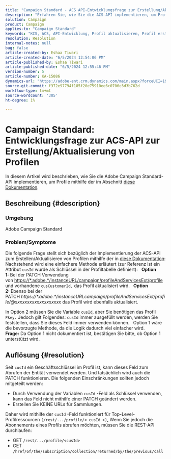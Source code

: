 ```yaml
---
title: "Campaign Standard - ACS API-Entwicklungsfrage zur Erstellung/Aktualisierung von Profilen"
description: "Erfahren Sie, wie Sie die ACS-API implementieren, um Profile mithilfe von PATCH und cusId-Geschäftsschlüssel zu erstellen/zu aktualisieren, wie in der Dokumentation beschrieben."
solution: Campaign
product: Campaign
applies-to: "Campaign Standard"
keywords: "KCS, ACS, API-Entwicklung, Profil aktualisieren, Profil erstellen, Kampagnenstandard"
resolution: Resolution
internal-notes: null
bug: false
article-created-by: Eshaa Tiwari
article-created-date: "6/5/2024 12:54:06 PM"
article-published-by: Eshaa Tiwari
article-published-date: "6/5/2024 12:55:46 PM"
version-number: 5
article-number: KA-15086
dynamics-url: "https://adobe-ent.crm.dynamics.com/main.aspx?forceUCI=1&pagetype=entityrecord&etn=knowledgearticle&id=2731a4aa-3a23-ef11-840b-6045bd0201f5"
source-git-commit: f372e97794f185f20e75910ee6c0706e3d3b762d
workflow-type: tm+mt
source-wordcount: '305'
ht-degree: 1%

---
```


# Campaign Standard: Entwicklungsfrage zur ACS-API zur Erstellung/Aktualisierung von Profilen


In diesem Artikel wird beschrieben, wie Sie die Adobe Campaign Standard-API implementieren, um Profile mithilfe der im Abschnitt [diese Dokumentation](https://experienceleague.adobe.com/docs/campaign-standard/using/working-with-apis/managing-profiles/updating-profiles.html?lang=en).

## Beschreibung {#description}


### Umgebung

Adobe Campaign Standard

### Problem/Symptome

Die folgende Frage stellt sich bezüglich der Implementierung der ACS-API zum Erstellen/Aktualisieren von Profilen mithilfe der in [diese Dokumentation](https://experienceleague.adobe.com/docs/campaign-standard/using/working-with-apis/managing-profiles/updating-profiles.html?lang=en): Nachstehend wird eine einfachere Methode erläutert (zur Referenz ist ein Attribut `cusId` wurde als Schlüssel in der Profiltabelle definiert):
 
<b>Option 1:</b> Bei der PATCH Verwendung von [https://\*.adobe.\*/instanceURL/campaign/profileAndServicesExt/profile](https://na01.safelinks.protection.outlook.com/?url=https://mc.adobe.io/unilever-mkt-stage1/campaign/profileAndServicesExt/profile&amp;amp;data=02%7c01%7c%7c7ae64aa57f294ebc9d7d08d4bd48ea2f%7cfa7b1b5a7b34438794aed2c178decee1%7c0%7c0%7c636341568263078022&amp;amp;sdata=EVqAIvzLyFYiHf18eFGtnFm9ya/lLg2YfH5T3xer/9E%3D&amp;amp;reserved=0) und vorhandene `cusCustomerId,` das Profil aktualisiert wird.
 
<b>Option 2: </b>Ebenso bei der PATCH *https://\*.adobe.\*/instanceURLcampaign/profileAndServicesExt/profile/@xxxxxxxxxxxxxxxxxxx* das Profil wird ebenfalls aktualisiert.

In Option 2 müssen Sie die Variable `cusId`, aber Sie benötigen das Profil `Pkey.` Jedoch gilt Folgendes: `cusId` immer ausgefüllt werden, werden Sie feststellen, dass Sie dieses Feld immer verwenden können.
 
Option 1 wäre die bevorzugte Methode, da die Logik dadurch viel einfacher wird.
 
<b>Frage:</b> Da Option 1 nicht dokumentiert ist, bestätigen Sie bitte, ob Option 1 unterstützt wird.


## Auflösung {#resolution}


Seit `cusId` ein Geschäftsschlüssel im Profil ist, kann dieses Feld zum Abrufen der Entität verwendet werden. Und tatsächlich wird auch die PATCH funktionieren. Die folgenden Einschränkungen sollten jedoch mitgeteilt werden:

- Durch Verwendung der Variablen `cusId` -Feld als Schlüssel verwenden, kann das Feld nicht mithilfe einer PATCH geändert werden.
- Erstellen Sie KEINE URLs für Sammlungen.


Daher wird mithilfe der `cusId` -Feld funktioniert für Top-Level-Profilressourcen `(/rest/.../profile/< cusId >)`<b>, </b>Wenn Sie jedoch die Abonnements eines Profils abrufen möchten, müssen Sie die REST-API durchlaufen:

- GET `/rest/.../profile/<cusId>`
- GET `/href/of/the/subscription/collection/returned/by/the/previous/call`

